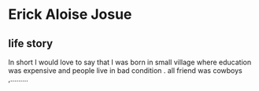 # Erick Aloise Josue

## life story

In short I would love to say that I was born in small village where education
was expensive and people live in bad condition . all friend was cowboys
,.........

<!-- image-->


